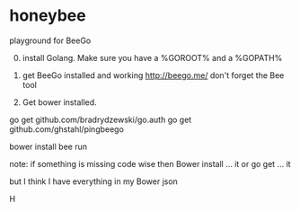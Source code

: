 honeybee
========

playground for BeeGo


0. install Golang.
Make sure you have a %GOROOT% and a %GOPATH%

1. get BeeGo installed and working 
http://beego.me/
don't forget the Bee tool


2. Get bower installed.


go get github.com/bradrydzewski/go.auth
go get github.com/ghstahl/pingbeego


bower install
bee run


note: if something is missing code wise then 
Bower install  ... it
or
go get  ... it

but I think I have everything in my Bower json

H
